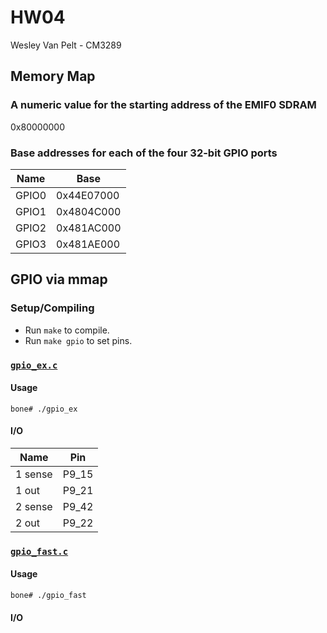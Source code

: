 # HW04
Wesley Van Pelt - CM3289

## Memory Map
### A numeric value for the starting address of the EMIF0 SDRAM
0x80000000

### Base addresses for each of the four 32-bit GPIO ports
| Name  | Base       |
| ----- | ---------- |
| GPIO0 | 0x44E07000 |
| GPIO1 | 0x4804C000 |
| GPIO2 | 0x481AC000 |
| GPIO3 | 0x481AE000 |


## GPIO via mmap
### Setup/Compiling
 * Run `make` to compile.
 * Run `make gpio` to set pins.

### [`gpio_ex.c`](gpio_ex.c)
#### Usage
`bone# ./gpio_ex`
#### I/O
| Name    | Pin   |
| ------- | ----- |
| 1 sense | P9_15 |
| 1 out   | P9_21 |
| 2 sense | P9_42 |
| 2 out   | P9_22 |

### [`gpio_fast.c`](gpio_fast.c)
#### Usage
`bone# ./gpio_fast`
#### I/O

